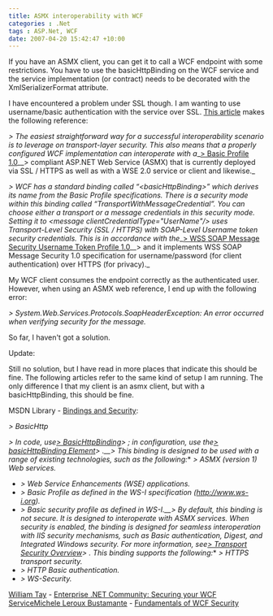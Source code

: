 ```yaml
---
title: ASMX interoperability with WCF
categories : .Net
tags : ASP.Net, WCF
date: 2007-04-20 15:42:47 +10:00
---
```


If you have an ASMX client, you can get it to call a WCF endpoint with some restrictions. You have to use the basicHttpBinding on the WCF service and the service implementation (or contract) needs to be decorated with the XmlSerializerFormat attribute.

I have encountered a problem under SSL though. I am wanting to use username/basic authentication with the service over SSL. [This article][0] makes the following reference:

_> The easiest straightforward way for a successful interoperability scenario is to leverage on transport-layer security. This also means that a properly configured WCF implementation can interoperate with a__[> Basic Profile 1.0][1]__>  compliant ASP.NET Web Service (ASMX) that is currently deployed via SSL / HTTPS as well as with a WSE 2.0 service or client and likewise._

_> WCF has a standard binding called “<basicHttpBinding&gt;” which derives its name from the Basic Profile specifications. There is a security mode within this binding called “TransportWithMessageCredential”. You can choose either a transport or a message credentials in this security mode. Setting it to <message clientCredentialType="UserName"/&gt; uses Transport-Level Security (SSL / HTTPS) with SOAP-Level Username token security credentials. This is in accordance with the__[> WSS SOAP Message Security Username Token Profile 1.0][2]__>  and it implements WSS SOAP Message Security 1.0 specification for username/password (for client authentication) over HTTPS (for privacy)._

My WCF client consumes the endpoint correctly as the authenticated user. However, when using an ASMX web reference, I end up with the following error:

_> System.Web.Services.Protocols.SoapHeaderException: An error occurred when verifying security for the message._

So far, I haven't got a solution.

Update:

Still no solution, but I have read in more places that indicate this should be fine. The following articles refer to the same kind of setup I am running. The only difference I that my client is an asmx client, but with a basicHttpBinding, this should be fine.

MSDN Library - [Bindings and Security][3]:

_> BasicHttp_

_> In code, use_[_> BasicHttpBinding_][4]_> ; in configuration, use the_[_> basicHttpBinding Element_][5]_> .__> This binding is designed to be used with a range of existing technologies, such as the following:_* _> ASMX (version 1) Web services._
* _> Web Service Enhancements (WSE) applications._
* _> Basic Profile as defined in the WS-I specification (http://www.ws-i.org)._
* _> Basic security profile as defined in WS-I.__> By default, this binding is not secure. It is designed to interoperate with ASMX services. When security is enabled, the binding is designed for seamless interoperation with IIS security mechanisms, such as Basic authentication, Digest, and Integrated Windows security. For more information, see_[_> Transport Security Overview_][6]_> . This binding supports the following:_* _> HTTPS transport security._
* _> HTTP Basic authentication._
* _> WS-Security._

[William Tay][7] - [Enterprise .NET Community: Securing your WCF Service][8][Michele Leroux Bustamante][9] - [Fundamentals of WCF Security][10]

[0]: http://wcf.netfx3.com/content/WindowsCommunicationFoundationWCFInteroperabilityandMigrationwithWSE20.aspx
[1]: http://www.ws-i.org/Profiles/BasicProfile-1.0-2004-04-16.html
[2]: http://docs.oasis-open.org/wss/2004/01/oasis-200401-wss-username-token-profile-1.0.pdf
[3]: http://msdn2.microsoft.com/en-us/library/ms731172.aspx
[4]: http://msdn2.microsoft.com/system.servicemodel.basichttpbinding.aspx
[5]: http://msdn2.microsoft.com/ms731361.aspx
[6]: http://msdn2.microsoft.com/ms729700.aspx
[7]: http://www.softwaremaker.net/blog/
[8]: http://www.theserverside.net/tt/articles/showarticle.tss?id=SecuringWCFService
[9]: http://www.dasblonde.net/
[10]: http://www.code-magazine.com/articleprint.aspx?quickid=0611051
